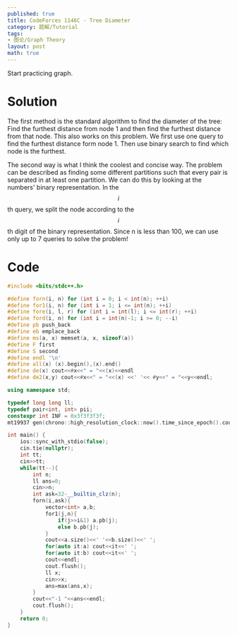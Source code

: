 ```yaml
---
published: true
title: CodeForces 1146C - Tree Diameter
category: 题解/Tutorial
tags: 
- 图论/Graph Theory
layout: post
math: true
---
```

Start practicing graph.
<!-- more -->
# Solution

The first method is the standard algorithm to find the diameter of the tree: Find the furthest distance from node 1 and then find the furthest distance from that node. This also works on this problem. We first use one query to find the furthest distance form node 1. Then use binary search to find which node is the furthest.

The second way is what I think the coolest and concise way. The problem can be described as finding some different partitions such that every pair is separated in at least one partition. We can do this by looking at the numbers' binary representation. In the $$i$$th query, we split the node according to the $$i$$th digit of the binary representation. Since n is less than 100, we can use only up to 7 queries to solve the problem!

# Code
```cpp
#include <bits/stdc++.h>

#define forn(i, n) for (int i = 0; i < int(n); ++i)
#define for1(i, n) for (int i = 1; i <= int(n); ++i)
#define fore(i, l, r) for (int i = int(l); i <= int(r); ++i)
#define ford(i, n) for (int i = int(n)-1; i >= 0; --i)
#define pb push_back
#define eb emplace_back
#define ms(a, x) memset(a, x, sizeof(a))
#define F first
#define S second
#define endl '\n'
#define all(x) (x).begin(),(x).end()
#define de(x) cout<<#x<<" = "<<(x)<<endl
#define de2(x,y) cout<<#x<<" = "<<(x) <<' '<< #y<<" = "<<y<<endl;

using namespace std;

typedef long long ll;
typedef pair<int, int> pii;
constexpr int INF = 0x3f3f3f3f;
mt19937 gen(chrono::high_resolution_clock::now().time_since_epoch().count());

int main() {
	ios::sync_with_stdio(false);
	cin.tie(nullptr);
	int tt;
	cin>>tt;
	while(tt--){
		int n;
		ll ans=0;
		cin>>n;
		int ask=32-__builtin_clz(n);
		forn(i,ask){
			vector<int> a,b;
			for1(j,n){
				if(j>>i&1) a.pb(j);
				else b.pb(j);
			}
			cout<<a.size()<<' '<<b.size()<<' ';
			for(auto it:a) cout<<it<<' ';
			for(auto it:b) cout<<it<<' ';
			cout<<endl;
			cout.flush();
			ll x;
			cin>>x;
			ans=max(ans,x);
		}		
		cout<<"-1 "<<ans<<endl;
		cout.flush();
	}
	return 0;
}
```